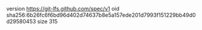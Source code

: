 version https://git-lfs.github.com/spec/v1
oid sha256:6b26fc6f6bd96d402d74637b8e5a157ede201d7993f151229bb49d0d29580453
size 315
